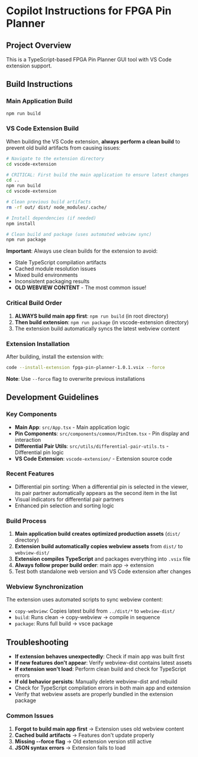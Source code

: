 # Copilot Instructions for FPGA Pin Planner

## Project Overview
This is a TypeScript-based FPGA Pin Planner GUI tool with VS Code extension support.

## Build Instructions

### Main Application Build
```bash
npm run build
```

### VS Code Extension Build
When building the VS Code extension, **always perform a clean build** to prevent old build artifacts from causing issues:

```bash
# Navigate to the extension directory
cd vscode-extension

# CRITICAL: First build the main application to ensure latest changes
cd ..
npm run build
cd vscode-extension

# Clean previous build artifacts
rm -rf out/ dist/ node_modules/.cache/

# Install dependencies (if needed)
npm install

# Clean build and package (uses automated webview sync)
npm run package
```

**Important**: Always use clean builds for the extension to avoid:
- Stale TypeScript compilation artifacts
- Cached module resolution issues
- Mixed build environments
- Inconsistent packaging results
- **OLD WEBVIEW CONTENT** - The most common issue!

### Critical Build Order
1. **ALWAYS build main app first**: `npm run build` (in root directory)
2. **Then build extension**: `npm run package` (in vscode-extension directory)
3. The extension build automatically syncs the latest webview content

### Extension Installation
After building, install the extension with:
```bash
code --install-extension fpga-pin-planner-1.0.1.vsix --force
```

**Note**: Use `--force` flag to overwrite previous installations

## Development Guidelines

### Key Components
- **Main App**: `src/App.tsx` - Main application logic
- **Pin Components**: `src/components/common/PinItem.tsx` - Pin display and interaction
- **Differential Pair Utils**: `src/utils/differential-pair-utils.ts` - Differential pin logic
- **VS Code Extension**: `vscode-extension/` - Extension source code

### Recent Features
- Differential pin sorting: When a differential pin is selected in the viewer, its pair partner automatically appears as the second item in the list
- Visual indicators for differential pair partners
- Enhanced pin selection and sorting logic

### Build Process
1. **Main application build creates optimized production assets** (`dist/` directory)
2. **Extension build automatically copies webview assets** from `dist/` to `webview-dist/`
3. **Extension compiles TypeScript** and packages everything into `.vsix` file
4. **Always follow proper build order**: main app → extension
5. Test both standalone web version and VS Code extension after changes

### Webview Synchronization
The extension uses automated scripts to sync webview content:
- `copy-webview`: Copies latest build from `../dist/*` to `webview-dist/`
- `build`: Runs clean → copy-webview → compile in sequence
- `package`: Runs full build → vsce package

## Troubleshooting
- **If extension behaves unexpectedly**: Check if main app was built first
- **If new features don't appear**: Verify webview-dist contains latest assets
- **If extension won't load**: Perform clean build and check for TypeScript errors
- **If old behavior persists**: Manually delete webview-dist and rebuild
- Check for TypeScript compilation errors in both main app and extension
- Verify that webview assets are properly bundled in the extension package

### Common Issues
1. **Forgot to build main app first** → Extension uses old webview content
2. **Cached build artifacts** → Features don't update properly
3. **Missing --force flag** → Old extension version still active
4. **JSON syntax errors** → Extension fails to load